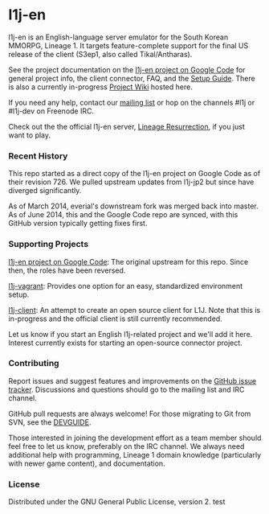 # l1j-en

l1j-en is an English-language server emulator for the South Korean MMORPG,
Lineage 1.  It targets feature-complete support for the final US release of the
client (S3ep1, also called Tikal/Antharas).

See the project documentation on the
[l1j-en project on Google Code](http://code.google.com/p/l1j-en) for general
project info, the client connector, FAQ, and the
[Setup Guide](https://code.google.com/p/l1j-en/wiki/SetupGuide).  There is also
a currently in-progress [Project Wiki](https://github.com/l1j/en/wiki) hosted
here.

If you need any help, contact our
[mailing list](https://groups.google.com/forum/#!forum/l1j-en) or hop on the
channels #l1j or #l1j-dev on Freenode IRC.

Check out the the official l1j-en server,
[Lineage Resurrection](https://zelgo.net/linweb/default/index), if you just
want to play.

### Recent History

This repo started as a direct copy of the l1j-en project on Google Code as of
their revision 726.  We pulled upstream updates from l1j-jp2 but since have
diverged significantly.

As of March 2014, everial's downstream fork was merged back into master.  As of
June 2014, this and the Google Code repo are synced, with this GitHub version
typically getting fixes first.

### Supporting Projects

[l1j-en project on Google Code](http://code.google.com/p/l1j-en): The original
upstream for this repo.  Since then, the roles have been reversed.

[l1j-vagrant](https://github.com/phuedx/l1j-vagrant): Provides one option for
an easy, standardized environment setup.

[l1j-client](https://github.com/uglyoldbob/l1j-client): An attempt to create an
open source client for L1J.  Note that this is in-progress and the official
client is still currently recommended.

Let us know if you start an English l1j-related project and we'll add it here.
Interest currently exists for starting an open-source connector project.

### Contributing

Report issues and suggest features and improvements on the
[GitHub issue tracker](https://github.com/l1j/en/issues).  Discussions and
questions should go to the mailing list and IRC channel.

GitHub pull requests are always welcome!  For those migrating to Git from SVN,
see the [DEVGUIDE](https://github.com/l1j/en/blob/master/DEVGUIDE.md).

Those interested in joining the development effort as a team member should feel
free to let us know, preferably on the IRC channel.  We always need additional
help with programming, Lineage 1 domain knowledge (particularly with newer
game content), and documentation.

### License

Distributed under the GNU General Public License, version 2.
test
